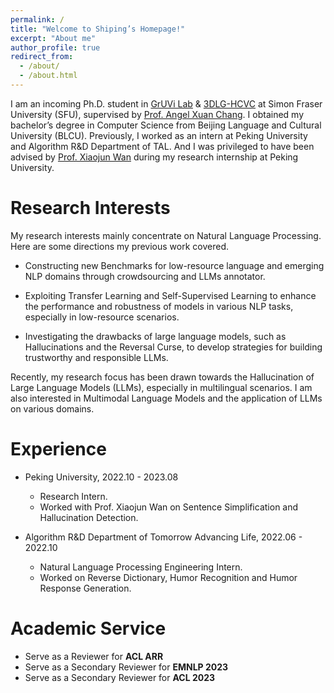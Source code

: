 ```yaml
---
permalink: /
title: "Welcome to Shiping’s Homepage!"
excerpt: "About me"
author_profile: true
redirect_from: 
  - /about/
  - /about.html
---
```


I am an incoming Ph.D. student in [GrUVi Lab](https://gruvi.cs.sfu.ca/) & [3DLG-HCVC](https://3dlg-hcvc.github.io/) at Simon Fraser University (SFU), supervised by [Prof. Angel Xuan Chang](https://angelxuanchang.github.io/). I obtained my bachelor’s degree in Computer Science from Beijing Language and Cultural University (BLCU). 
Previously, I worked as an intern at Peking University and Algorithm R&D Department of TAL.
And I was privileged to have been advised by [Prof. Xiaojun Wan](https://wanxiaojun.github.io/) during my research internship at Peking University.



Research Interests
======
My research interests mainly concentrate on Natural Language Processing. Here are some directions my previous work covered.

* Constructing new Benchmarks for low-resource language and emerging NLP domains through crowdsourcing and LLMs annotator.

* Exploiting Transfer Learning and Self-Supervised Learning to enhance the performance and robustness of models in various NLP tasks, especially in low-resource scenarios.

* Investigating the drawbacks of large language models, such as Hallucinations and the Reversal Curse, to develop strategies for building trustworthy and responsible LLMs.

Recently, my research focus has been drawn towards the Hallucination of Large Language Models (LLMs), especially in multilingual scenarios. I am also interested in Multimodal Language Models and the application of LLMs on various domains.

Experience
======
* Peking University, 2022.10 - 2023.08
  * Research Intern.
  * Worked with Prof. Xiaojun Wan on Sentence Simplification and Hallucination Detection.

* Algorithm R&D Department of Tomorrow Advancing Life, 2022.06 - 2022.10
  * Natural Language Processing Engineering Intern.
  * Worked on Reverse Dictionary, Humor Recognition and Humor Response Generation.

<!-- * Beijing Advanced Innovation Center for Language Resources, 2021.11 - 2022.5
  * Research Intern.
  * Worked on Controllable Hard-Constrained Text Generation. -->


Academic Service
======
* Serve as a Reviewer for **ACL ARR**
* Serve as a Secondary Reviewer for **EMNLP 2023**
* Serve as a Secondary Reviewer for **ACL 2023**

<!-- Awards
======
* Rank First in "CCL2022 —— The fourth NiuTrans Cup humor computing", 09/2022.
  * Humor Recognition and Humorous Response Generation in Dialogue Scenarios
  
* The Second Prize winner (national level) in "Chinese Undergraduate Computer Design Contest", 09/2021.
  * "Zizi Idioms" WeChat Mini Program

* The 1st Prize winner (provincial level, top 10%) in "Contemporary Undergraduate MCM (Mathematical Contest in Modeling)", 05/2020.
  * Risk Analysis of COVID-19 -->

